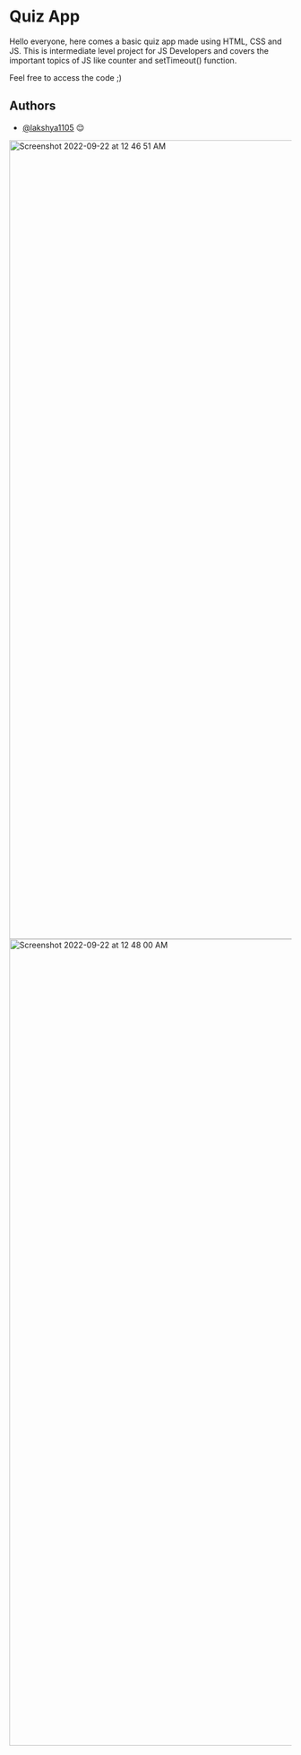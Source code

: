 # Quiz App
Hello everyone, here comes a basic quiz app made using HTML, CSS and JS. This is intermediate level project for JS Developers and covers the important topics of JS like counter and setTimeout() function.

Feel free to access the code ;)




## Authors

- [@lakshya1105](https://github.com/lakshyaagr1105?tab=overview&from=2022-09-01&to=2022-09-18) 😌
<img width="1426" alt="Screenshot 2022-09-22 at 12 46 51 AM" src="https://user-images.githubusercontent.com/95195831/191591345-4cb43500-dcee-4ddc-85ee-7669fda0bded.png">
<img width="1440" alt="Screenshot 2022-09-22 at 12 48 00 AM" src="https://user-images.githubusercontent.com/95195831/191591635-0c98d20a-a786-4671-9e68-bddc473a282c.png">
